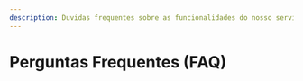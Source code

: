 ```yaml
---
description: Duvidas frequentes sobre as funcionalidades do nosso serviço.
---
```


# Perguntas Frequentes \(FAQ\)

